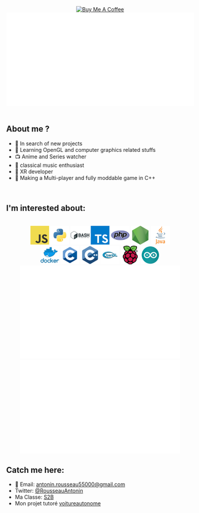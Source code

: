 <div align="center">
<a href="https://www.buymeacoffee.com/toxicbloud" target="_blank"><img src="https://www.buymeacoffee.com/assets/img/custom_images/orange_img.png" alt="Buy Me A Coffee" style="height: 41px !important;width: 174px !important;box-shadow: 0px 3px 2px 0px rgba(190, 190, 190, 0.5) !important;-webkit-box-shadow: 0px 3px 2px 0px rgba(190, 190, 190, 0.5) !important;" ></a>
  
  <img height="250" src="https://github.com/toxicbloud/github-stats/blob/master/metrics.terminal.svg">

</div>

<br>

## About me ?

- 👀 In search of new projects
- 🧠 Learning OpenGL and computer graphics related stuffs 
- 📺 Anime and Series watcher
- 🎹 classical music enthusiast
- 🥽 XR developer
- 🧟 Making a Multi-player and fully moddable game in C++
<br>

## I'm interested about: 

<br>

<div align="center">
  <img height="50" src="https://raw.githubusercontent.com/github/explore/80688e429a7d4ef2fca1e82350fe8e3517d3494d/topics/javascript/javascript.png">
  <img height="50" src="https://raw.githubusercontent.com/github/explore/80688e429a7d4ef2fca1e82350fe8e3517d3494d/topics/python/python.png">
  <img height="50" src="https://raw.githubusercontent.com/github/explore/80688e429a7d4ef2fca1e82350fe8e3517d3494d/topics/bash/bash.png">
  <img height="50" src="https://raw.githubusercontent.com/github/explore/80688e429a7d4ef2fca1e82350fe8e3517d3494d/topics/typescript/typescript.png">
  <img height="50" src="https://raw.githubusercontent.com/github/explore/80688e429a7d4ef2fca1e82350fe8e3517d3494d/topics/php/php.png">
  <img height="50" src="https://raw.githubusercontent.com/github/explore/80688e429a7d4ef2fca1e82350fe8e3517d3494d/topics/nodejs/nodejs.png">
  <img height="50" src="https://raw.githubusercontent.com/github/explore/80688e429a7d4ef2fca1e82350fe8e3517d3494d/topics/java/java.png">
</div>
<div align="center">
  <img height="50" src="https://raw.githubusercontent.com/github/explore/80688e429a7d4ef2fca1e82350fe8e3517d3494d/topics/docker/docker.png">
  <img height="50" src="https://raw.githubusercontent.com/github/explore/f3e22f0dca2be955676bc70d6214b95b13354ee8/topics/c/c.png">
  <img height="50" src="https://raw.githubusercontent.com/github/explore/180320cffc25f4ed1bbdfd33d4db3a66eeeeb358/topics/cpp/cpp.png">
  <img height="50" src="https://raw.githubusercontent.com/github/explore/80688e429a7d4ef2fca1e82350fe8e3517d3494d/topics/opengl/opengl.png">
  <img height="50" src="https://raw.githubusercontent.com/github/explore/80688e429a7d4ef2fca1e82350fe8e3517d3494d/topics/raspberry-pi/raspberry-pi.png">
  <img height="50" src="https://raw.githubusercontent.com/github/explore/80688e429a7d4ef2fca1e82350fe8e3517d3494d/topics/arduino/arduino.png">
</div>

<div align="center">
  <img height="250" src="https://github.com/toxicbloud/github-stats/blob/master/generated/overview.svg">
  <img height="250" src="https://github.com/toxicbloud/github-stats/blob/master/generated/languages.svg">
</div>

## Catch me here:

- 📝 Email: antonin.rousseau55000@gmail.com
- Twitter: [@RousseauAntonin](https://twitter.com/@RousseauAntonin)
- Ma Classe: [S2B](https://github.com/LesS2B/)
- Mon projet tutoré [voitureautonome](https://github.com/voitureautonome)
